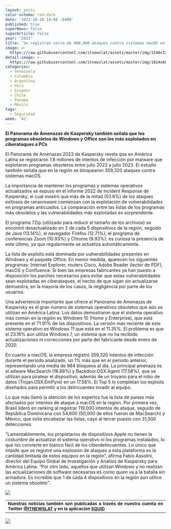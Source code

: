 ```yaml
---
layout: posts
color-schema: red-dark
date: '2023-10-20 14:48 -0400'
published: true
superNews: false
superArticle: false
year: '2023'
title: 'Se registran cerca de 400,000 ataques contra sistemas macOS en la región'
image: >-
  https://raw.githubusercontent.com/itnewslat/assets/master/img/1540x320/MacOS-p.jpg
detail-image: >-
  https://raw.githubusercontent.com/itnewslat/assets/master/img/1024x680/MacOS-g.jpg
categories:
  - Venezuela
  - Colombia
  - Argentina
  - Perú
  - Ecuador
  - Chile
  - Panama
  - Mexico
tags:
  - Seguridad
week: '42'
---
```

**El Panorama de Amenazas de Kaspersky también señala que los programas obsoletos de Windows y Office son los más explotados en ciberataques a PCs**

El Panorama de Amenazas 2023 de Kaspersky revela que en América Latina se registraron 1.8 millones de intentos de infección por malware que explotaron programas obsoletos entre julio 2022 a julio 2023. El estudio también señala que en la región se bloquearon 359,320 ataques contra sistemas macOS.

La importancia de mantener los programas y sistemas operativos actualizados se expuso en el informe 2022 de Incident Response de Kaspersky, el cual mostró que más de la mitad (53.6%) de los ataques exitosos de ransomware comienzan con la explotación de vulnerabilidades en programas anticuados. La comparación entre las listas de los programas más obsoletos y las vulnerabilidades más explotadas es sorprendente.

El programa 7Zip (utilizado para reducir el tamaño de los archivos) se encontró desactualizado en 2 de cada 5 dispositivos de la región, seguido de Java (13.14%), el navegador Firefox (12.71%), el programa de conferencias Zoom (10.93%) y Chrome (9.93%); es curiosa la presencia de este último, ya que regularmente se actualiza automáticamente.

La lista de exploits está dominada por vulnerabilidades presentes en Windows y el paquete Office. En menor medida, aparecen los siguientes programas: Internet Explorer, routers Cisco, Adobe Reader (lector de PDF), macOS y Confluence. Si bien las empresas fabricantes ya han puesto a disposición los parches necesarios para evitar que estas vulnerabilidades sean explotadas en ciberataques, el hecho de que sigan sin actualizarse demuestra, en la mayoría de los casos, la negligencia por parte de los usuarios.

Una advertencia importante que ofrece el Panorama de Amenazas de Kaspersky es el gran número de sistemas operativos obsoletos que aún se utilizan en América Latina. Los datos demostraron que el sistema operativo más común en la región es Windows 10 (Home y Enterprise), que está presente en el 71.91% de los dispositivos. La versión más reciente de este sistema operativo es Windows 11 que está en el 11.35%. El problema es que el 23.16% aún utiliza Windows 7, un sistema que no ha recibido actualizaciones ni correcciones por parte del fabricante desde enero de 2020.

En cuanto a macOS, la empresa registró 359,320 intentos de infección durante el periodo analizado, un 1% más que en el periodo anterior, representando una media de 984 bloqueos al día. La principal amenaza es el adware MacSearch (18.68%) y Backdoor.OSX.Agent (17.58%), que se utilizan para piratear el dispositivo, además de un troyano para el robo de datos (Trojan.OSX.EmPyre) en un 17.58%. El Top 5 lo completan los exploits diseñados para permitir a los delincuentes invadir al equipo.

Lo que más llamó la atención de los expertos fue la lista de países más afectados por intentos de ataque a macOS en la región. Por primera vez, Brasil lideró en ranking al registrar 119,000 intentos de ataque, seguido de República Dominicana con 54,600 (50,000 de ellos fueron de MacSearch) y México, que solía encabezar las listas, cayó al tercer puesto con 31,500 detecciones.

"Lamentablemente, los propietarios de dispositivos Apple no tienen la costumbre de actualizar el sistema operativo ni los programas instalados, lo que los convierte en blanco fácil de los ciberdelincuentes. Lo único que impide que se registre una explosión de ataques a esta plataforma es la cantidad limitada de estos equipos en la región”, afirma Fabio Assolini, director del Equipo Global de Investigación y Análisis de Kaspersky para América Latina. “Por otro lado, aquellos que utilizan Windows y no realizan las actualizaciones de software necesarias es como quien va a la batalla sin armadura. Es increíble que 1 de cada 4 dispositivos en la región aún utilice un sistema obsoleto".


![](https://raw.githubusercontent.com/itnewslat/assets/master/img/1540x320/MacOS-p.jpg)

<table style="height: 42px;" width="569">
<tbody>
<tr>
<td style="text-align: justify;"><sub><strong>Nuestras noticias también son publicadas a través de nuestra cuenta en Twitter <a href="https://twitter.com/itnewslat?lang=es">@ITNEWSLAT</a> y en la aplicación <a href="https://squidapp.co/en/">SQUID</a></strong></sub></td>
</tr>
</tbody>
</table>

<img src="https://tracker.metricool.com/c3po.jpg?hash=56f88a41e39ab42c063cc51676587a04"/>